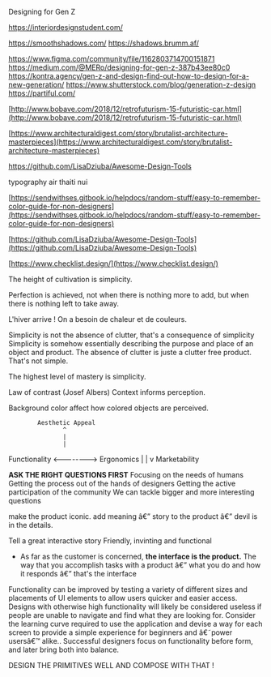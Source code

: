 
Designing for Gen Z

https://interiordesignstudent.com/

https://smoothshadows.com/
https://shadows.brumm.af/

https://www.figma.com/community/file/1162803714700151871
https://medium.com/@MERo/designing-for-gen-z-387b43ee80c0
https://kontra.agency/gen-z-and-design-find-out-how-to-design-for-a-new-generation/
https://www.shutterstock.com/blog/generation-z-design
https://partiful.com/

[http://www.bobave.com/2018/12/retrofuturism-15-futuristic-car.html](http://www.bobave.com/2018/12/retrofuturism-15-futuristic-car.html)

[https://www.architecturaldigest.com/story/brutalist-architecture-masterpieces](https://www.architecturaldigest.com/story/brutalist-architecture-masterpieces)

https://github.com/LisaDziuba/Awesome-Design-Tools

typography air thaiti nui

[https://sendwithses.gitbook.io/helpdocs/random-stuff/easy-to-remember-color-guide-for-non-designers](https://sendwithses.gitbook.io/helpdocs/random-stuff/easy-to-remember-color-guide-for-non-designers)

[https://github.com/LisaDziuba/Awesome-Design-Tools](https://github.com/LisaDziuba/Awesome-Design-Tools)

[https://www.checklist.design/](https://www.checklist.design/)



The height of cultivation is simplicity.

Perfection is achieved, not when there is nothing more to add, but when there is nothing left to take away.

L'hiver arrive !
On a besoin de chaleur et de couleurs.

Simplicity is not the absence of clutter, that's a consequence of simplicity
Simplicity is somehow essentially describing the purpose and place of an object and product.
The absence of clutter is juste a clutter free product. That's not simple.


The highest level of mastery is simplicity.

Law of contrast  (Josef Albers)
Context informs perception.

Background color affect how colored objects are perceived.

            Aesthetic Appeal
                   ^
                   |
                   |
Functionality <--------> Ergonomics
                   |
                   |
                   v
            Marketability


**ASK THE RIGHT QUESTIONS FIRST**
Focusing on the needs of humans
Getting the process out of the hands of designers
Getting the active participation of the community
We can tackle bigger and more interesting questions

make the product iconic. add meaning â€” story to the product â€” devil is in the details.

Tell a great interactive story
Friendly, invinting  and functional


- As far as the customer is concerned, **the interface is the product.**
        The way that you accomplish tasks with a product â€” what you do and how it responds â€” that's the interface


Functionality can be improved by testing a variety of different sizes and placements of UI elements to allow users quicker and easier access. Designs with otherwise high functionality will likely be considered useless if people are unable to navigate and find what they are looking for. Consider the learning curve required to use the application and devise a way for each screen to provide a simple experience for beginners and â€˜power usersâ€™ alike.. Successful designers focus on functionality before form, and later bring both into balance.

DESIGN THE PRIMITIVES WELL AND COMPOSE WITH THAT !
